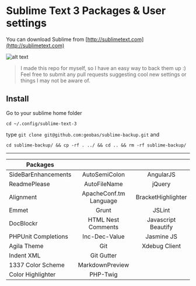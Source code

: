 # Sublime Text 3 Packages & User settings

You can download Sublime from [http://sublimetext.com](http://sublimetext.com)

![alt text](http://i1-linux.softpedia-static.com/screenshots/Sublime-Text_3.png "Sublime Text 3")

> I made this repo for myself, so I have an easy way to back them up :) Feel free to submit any pull requests suggesting cool new settings or things I may not be aware of.

## Install

Go to your sublime home folder
```
cd ~/.config/sublime-text-3
```
type `git clone git@github.com:geobas/sublime-backup.git` and

```
cd sublime-backup/ && cp -rf . ../ && cd .. && rm -rf sublime-backup/
```
---

| Packages | | |
| ------------- |:-------------:|:-------------:|
| SideBarEnhancements | AutoSemiColon | AngularJS |
| ReadmePlease | AutoFileName | jQuery |
| Alignment | Apache​Conf.​tm​Language | BracketHighlighter |
| Emmet | Grunt | JSLint |
| DocBlockr | HTML Nest Comments | Javascript Beautify |
| PHPUnit Completions | Inc-Dec-Value | Jasmine JS |
| Agila Theme | Git | Xdebug Client |
| Indent XML | Git Gutter |
| 1337 Color Scheme | MarkdownPreview |
| Color Highlighter | PHP-Twig |
